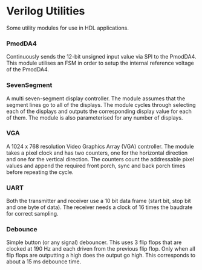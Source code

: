 # Verilog Utilities

Some utility modules for use in HDL applications.

### PmodDA4

Continuously sends the 12-bit unsigned input value via SPI to the PmodDA4. This module utilises an FSM in order to setup the internal reference voltage of the PmodDA4.

### SevenSegment

A multi seven-segment display controller. The module assumes that the segment lines go to all of the displays. The module cycles through selecting each of the displays and outputs the corresponding display value for each of them. The module is also parameterised for any number of displays.

### VGA

A 1024 x 768 resolution Video Graphics Array (VGA) controller. The module takes a pixel clock and has two counters, one for the horizontal direction and one for the vertical direction. The counters count the addressable pixel values and append the required front porch, sync and back porch times before repeating the cycle.

### UART

Both the transmitter and receiver use a 10 bit data frame (start bit, stop bit and one byte of data). The receiver needs a clock of 16 times the baudrate for correct sampling.

### Debounce

Simple button (or any signal) debouncer. This uses 3 flip flops that are clocked at 190 Hz and each driven from the previous flip flop. Only when all flip flops are outputting a high does the output go high. This corresponds to about a 15 ms debounce time. 
